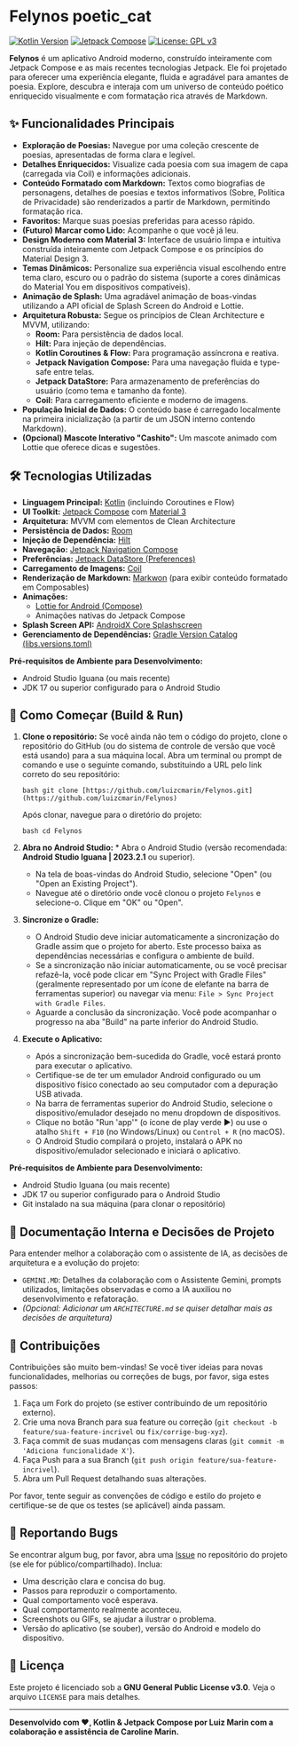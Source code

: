 # Felynos  poetic_cat

[![Kotlin Version](https://img.shields.io/badge/Kotlin-2.0.0-blue.svg?style=flat-square&logo=kotlin)](https://kotlinlang.org)
[![Jetpack Compose](https://img.shields.io/badge/Jetpack%20Compose-1.6.7-4285F4.svg?style=flat-square&logo=android)](https://developer.android.com/jetpack/compose) <!-- Atualize para a versão do Compose que você está usando -->
[![License: GPL v3](https://img.shields.io/badge/License-GPLv3-blue.svg?style=flat-square)](https://www.gnu.org/licenses/gpl-3.0)
<!-- Adicione mais badges se relevante (ex: build status, code coverage, versão do app) -->

**Felynos** é um aplicativo Android moderno, construído inteiramente com Jetpack Compose e as mais recentes tecnologias Jetpack. Ele foi projetado para oferecer uma experiência elegante, fluida e agradável para amantes de poesia. Explore, descubra e interaja com um universo de conteúdo poético enriquecido visualmente e com formatação rica através de Markdown.

<!-- Opcional: Adicionar um screenshot ou GIF do app aqui -->
<!-- <p align="center">
  <img src="path/to/your/screenshot.png" alt="Felynos Screenshot" width="300"/>
</p> -->

## ✨ Funcionalidades Principais

*   **Exploração de Poesias:** Navegue por uma coleção crescente de poesias, apresentadas de forma clara e legível.
*   **Detalhes Enriquecidos:** Visualize cada poesia com sua imagem de capa (carregada via Coil) e informações adicionais.
*   **Conteúdo Formatado com Markdown:** Textos como biografias de personagens, detalhes de poesias e textos informativos (Sobre, Política de Privacidade) são renderizados a partir de Markdown, permitindo formatação rica.
*   **Favoritos:** Marque suas poesias preferidas para acesso rápido.
*   **(Futuro) Marcar como Lido:** Acompanhe o que você já leu.
*   **Design Moderno com Material 3:** Interface de usuário limpa e intuitiva construída inteiramente com Jetpack Compose e os princípios do Material Design 3.
*   **Temas Dinâmicos:** Personalize sua experiência visual escolhendo entre tema claro, escuro ou o padrão do sistema (suporte a cores dinâmicas do Material You em dispositivos compatíveis).
*   **Animação de Splash:** Uma agradável animação de boas-vindas utilizando a API oficial de Splash Screen do Android e Lottie.
*   **Arquitetura Robusta:** Segue os princípios de Clean Architecture e MVVM, utilizando:
    *   **Room:** Para persistência de dados local.
    *   **Hilt:** Para injeção de dependências.
    *   **Kotlin Coroutines & Flow:** Para programação assíncrona e reativa.
    *   **Jetpack Navigation Compose:** Para uma navegação fluida e type-safe entre telas.
    *   **Jetpack DataStore:** Para armazenamento de preferências do usuário (como tema e tamanho da fonte).
    *   **Coil:** Para carregamento eficiente e moderno de imagens.
*   **População Inicial de Dados:** O conteúdo base é carregado localmente na primeira inicialização (a partir de um JSON interno contendo Markdown).
*   **(Opcional) Mascote Interativo "Cashito":** Um mascote animado com Lottie que oferece dicas e sugestões.

## 🛠️ Tecnologias Utilizadas

*   **Linguagem Principal:** [Kotlin](https://kotlinlang.org/) (incluindo Coroutines e Flow)
*   **UI Toolkit:** [Jetpack Compose](https://developer.android.com/jetpack/compose) com [Material 3](https://m3.material.io/)
*   **Arquitetura:** MVVM com elementos de Clean Architecture
*   **Persistência de Dados:** [Room](https://developer.android.com/training/data-storage/room)
*   **Injeção de Dependência:** [Hilt](https://dagger.dev/hilt/)
*   **Navegação:** [Jetpack Navigation Compose](https://developer.android.com/jetpack/compose/navigation)
*   **Preferências:** [Jetpack DataStore (Preferences)](https://developer.android.com/topic/libraries/architecture/datastore)
*   **Carregamento de Imagens:** [Coil](https://coil-kt.github.io/coil/)
*   **Renderização de Markdown:** [Markwon](https://noties.io/Markwon/) (para exibir conteúdo formatado em Composables)
*   **Animações:**
    *   [Lottie for Android (Compose)](https://airbnb.io/lottie/#/android-compose)
    *   Animações nativas do Jetpack Compose
*   **Splash Screen API:** [AndroidX Core Splashscreen](https://developer.android.com/guide/topics/ui/splash-screen)
*   **Gerenciamento de Dependências:** [Gradle Version Catalog (libs.versions.toml)](https://developer.android.com/build/migrate-to-catalogs)

**Pré-requisitos de Ambiente para Desenvolvimento:**
*   Android Studio Iguana (ou mais recente)
*   JDK 17 ou superior configurado para o Android Studio

## 🚀 Como Começar (Build & Run)

1.  **Clone o repositório:**
    Se você ainda não tem o código do projeto, clone o repositório do GitHub (ou do sistema de controle de versão que você está usando) para a sua máquina local. Abra um terminal ou prompt de comando e use o seguinte comando, substituindo a URL pelo link correto do seu repositório:
    ```
    bash git clone [https://github.com/luizcmarin/Felynos.git](https://github.com/luizcmarin/Felynos)
    ```
    Após clonar, navegue para o diretório do projeto:
    ```
    bash cd Felynos
    ```
2.  **Abra no Android Studio:**    *   Abra o Android Studio (versão recomendada: **Android Studio Iguana | 2023.2.1** ou superior).
    *   Na tela de boas-vindas do Android Studio, selecione "Open" (ou "Open an Existing Project").
    *   Navegue até o diretório onde você clonou o projeto `Felynos` e selecione-o. Clique em "OK" ou "Open".

3.  **Sincronize o Gradle:**
    *   O Android Studio deve iniciar automaticamente a sincronização do Gradle assim que o projeto for aberto. Este processo baixa as dependências necessárias e configura o ambiente de build.
    *   Se a sincronização não iniciar automaticamente, ou se você precisar refazê-la, você pode clicar em "Sync Project with Gradle Files" (geralmente representado por um ícone de elefante na barra de ferramentas superior) ou navegar via menu: `File > Sync Project with Gradle Files`.
    *   Aguarde a conclusão da sincronização. Você pode acompanhar o progresso na aba "Build" na parte inferior do Android Studio.

4.  **Execute o Aplicativo:**
    *   Após a sincronização bem-sucedida do Gradle, você estará pronto para executar o aplicativo.
    *   Certifique-se de ter um emulador Android configurado ou um dispositivo físico conectado ao seu computador com a depuração USB ativada.
    *   Na barra de ferramentas superior do Android Studio, selecione o dispositivo/emulador desejado no menu dropdown de dispositivos.
    *   Clique no botão "Run 'app'" (o ícone de play verde ▶️) ou use o atalho `Shift + F10` (no Windows/Linux) ou `Control + R` (no macOS).
    *   O Android Studio compilará o projeto, instalará o APK no dispositivo/emulador selecionado e iniciará o aplicativo.

**Pré-requisitos de Ambiente para Desenvolvimento:**
*   Android Studio Iguana (ou mais recente)
*   JDK 17 ou superior configurado para o Android Studio
*   Git instalado na sua máquina (para clonar o repositório)


## 📝 Documentação Interna e Decisões de Projeto

Para entender melhor a colaboração com o assistente de IA, as decisões de arquitetura e a evolução do projeto:

*   `GEMINI.MD`: Detalhes da colaboração com o Assistente Gemini, prompts utilizados, limitações observadas e como a IA auxiliou no desenvolvimento e refatoração.
*   _(Opcional: Adicionar um `ARCHITECTURE.md` se quiser detalhar mais as decisões de arquitetura)_

## 🤝 Contribuições

Contribuições são muito bem-vindas! Se você tiver ideias para novas funcionalidades, melhorias ou correções de bugs, por favor, siga estes passos:

1.  Faça um Fork do projeto (se estiver contribuindo de um repositório externo).
2.  Crie uma nova Branch para sua feature ou correção (`git checkout -b feature/sua-feature-incrivel` ou `fix/corrige-bug-xyz`).
3.  Faça commit de suas mudanças com mensagens claras (`git commit -m 'Adiciona funcionalidade X'`).
4.  Faça Push para a sua Branch (`git push origin feature/sua-feature-incrivel`).
5.  Abra um Pull Request detalhando suas alterações.

Por favor, tente seguir as convenções de código e estilo do projeto e certifique-se de que os testes (se aplicável) ainda passam.

## 🐛 Reportando Bugs

Se encontrar algum bug, por favor, abra uma [Issue](https://github.com/luizcmarin/Felynos/Felynos/issues) no repositório do projeto (se ele for público/compartilhado). Inclua:

*   Uma descrição clara e concisa do bug.
*   Passos para reproduzir o comportamento.
*   Qual comportamento você esperava.
*   Qual comportamento realmente aconteceu.
*   Screenshots ou GIFs, se ajudar a ilustrar o problema.
*   Versão do aplicativo (se souber), versão do Android e modelo do dispositivo.

## 📜 Licença

Este projeto é licenciado sob a **GNU General Public License v3.0**. Veja o arquivo `LICENSE` para mais detalhes.

---

**Desenvolvido com ❤️, Kotlin & Jetpack Compose por Luiz Marin com a colaboração e assistência de Caroline Marin.**
